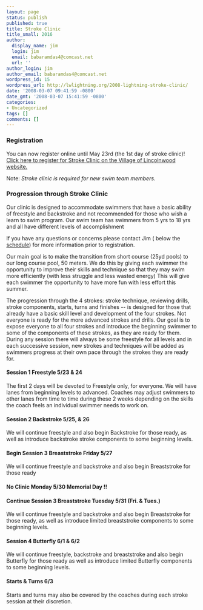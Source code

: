 ```yaml
---
layout: page
status: publish
published: true
title: Stroke Clinic
title_small: 2016
author:
  display_name: jim
  login: jim
  email: babaramdas4@comcast.net
  url: ''
author_login: jim
author_email: babaramdas4@comcast.net
wordpress_id: 15
wordpress_url: http://lwlightning.org/2008-lightning-stroke-clinic/
date: '2008-03-07 09:41:59 -0800'
date_gmt: '2008-03-07 15:41:59 -0800'
categories:
- Uncategorized
tags: []
comments: []
---
```


### Registration

You can now register online until May 23rd (the 1st day of stroke clinic)! <a href='https://connect001.rectrac.com/wbwsc/illincoln_1.wsc/wbsearch.html?xxmod=AR&xxactivitynumber=206701'>Click here to register for Stroke Clinic on the Village of Lincolnwood website.</a>

Note: _Stroke clinic is required for new swim team members._


### Progression through Stroke Clinic

Our clinic is designed to accommodate swimmers that have a basic ability of freestyle and backstroke and not recommended for those who wish a learn to swim program. Our swim team has swimmers from 5 yrs to 18 yrs and all have different levels of accomplishment

If you have any questions or concerns please contact Jim ( below the <a title="Registration &amp; Schedule" href="/stroke-clinic/registration-schedule/">schedule</a>) for more information prior to registration.

Our main goal is to make the transition from short course (25yd pools) to our long course pool, 50 meters. We do this by giving each swimmer the opportunity to improve their skills and technique so that they may swim more efficiently (with less struggle and less wasted energy) This will give each swimmer the opportunity to have more fun with less effort this summer.

The progression through the 4 strokes: stroke technique, reviewing drills, stroke components, starts, turns and finishes -- is designed for those that already have a basic skill level and development of the four strokes. Not everyone is ready for the more advanced strokes and drills. Our goal is to expose everyone to all four strokes and introduce the beginning swimmer to some of the components of these strokes, as they are ready for them. During any session there will always be some freestyle for all levels and in each successive session, new strokes and techniques will be added as swimmers progress at their own pace through the strokes they are ready for.

#### Session 1 Freestyle 5/23 &amp; 24

The first 2 days will be devoted to Freestyle only, for everyone. We will have lanes from beginning levels to advanced. Coaches may adjust swimmers to other lanes from time to time during these 2 weeks depending on the skills the coach feels an individual swimmer needs to work on.

#### Session 2 Backstroke 5/25, &amp; 26

We will continue freestyle and also begin Backstroke for those ready, as well as introduce backstroke stroke components to some beginning levels.

#### Begin Session 3 Breaststroke Friday 5/27

We will continue freestyle and backstroke and also begin Breaststroke for those ready

#### No Clinic Monday 5/30 Memorial Day !!

#### Continue Session 3 Breaststroke Tuesday 5/31  (Fri. &amp; Tues.)

We will continue freestyle and backstroke and also begin Breaststroke for those ready, as well as introduce limited breaststroke components to some beginning levels.

#### Session 4 Butterfly 6/1 &amp; 6/2

We will continue freestyle, backstroke and breaststroke and also begin Butterfly for those ready as well as introduce limited Butterfly components to some beginning levels.

#### Starts &amp; Turns 6/3

Starts and turns may also be covered by the coaches during each stroke session at their discretion.
